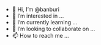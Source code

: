 - 👋 Hi, I’m @banburi
- 👀 I’m interested in ...
- 🌱 I’m currently learning ...
- 💞️ I’m looking to collaborate on ...
- 📫 How to reach me ...

<!---
banburi/banburi is a ✨ special ✨ repository because its `README.md` (this file) appears on your GitHub profile.
You can click the Preview link to take a look at your changes.
--->
